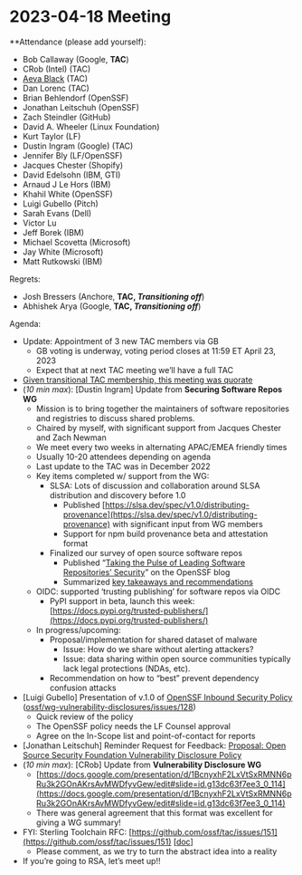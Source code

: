 # **2023-04-18 Meeting**
**Attendance (please add yourself):

* Bob Callaway (Google, **TAC**)
* CRob (Intel) (TAC)
* [Aeva Black](mailto:aeva.black@microsoft.com) (TAC)
* Dan Lorenc (TAC)
* Brian Behlendorf (OpenSSF)
* Jonathan Leitschuh (OpenSSF)
* Zach Steindler (GitHub)
* David A. Wheeler (Linux Foundation)
* Kurt Taylor (LF)
* Dustin Ingram (Google) (TAC)
* Jennifer Bly (LF/OpenSSF)
* Jacques Chester (Shopify)
* David Edelsohn (IBM, GTI)
* Arnaud J Le Hors (IBM)
* Khahil White (OpenSSF)
* Luigi Gubello (Pitch)
* Sarah Evans (Dell)
* Victor Lu
* Jeff Borek (IBM)
* Michael Scovetta (Microsoft)
* Jay White (Microsoft)
* Matt Rutkowski (IBM)

Regrets:



* Josh Bressers (Anchore, **TAC, _Transitioning off_**)
* Abhishek Arya (Google, **TAC, _Transitioning off_**)

Agenda:



* Update: Appointment of 3 new TAC members via GB
    * GB voting is underway, voting period closes at 11:59 ET April 23, 2023
    * Expect that at next TAC meeting we’ll have a full TAC
* <span style="text-decoration:underline;">Given transitional TAC membership, this meeting was quorate</span>
* (_10 min max_): [Dustin Ingram] Update from **Securing Software Repos WG**
    * Mission is to bring together the maintainers of software repositories and registries to discuss shared problems.
    * Chaired by myself, with significant support from Jacques Chester and Zach Newman
    * We meet every two weeks in alternating APAC/EMEA friendly times
    * Usually 10-20 attendees depending on agenda
    * Last update to the TAC was in December 2022
    * Key items completed w/ support from the WG:
        * SLSA: Lots of discussion and collaboration around SLSA distribution and discovery before 1.0
            * Published [https://slsa.dev/spec/v1.0/distributing-provenance](https://slsa.dev/spec/v1.0/distributing-provenance) with significant input from WG members
            * Support for npm build provenance beta and attestation format
        * Finalized our survey of open source software repos
            * Published “[Taking the Pulse of Leading Software Repositories’ Security](https://openssf.org/blog/2023/04/04/taking-the-pulse-of-leading-software-repositories-security/)” on the OpenSSF blog
            * Summarized [key takeaways and recommendations](https://docs.google.com/document/d/1tV8YHaHM3HDn1G4-Qv6iaUhyJA-U_VReLswxwH1n7To/edit)
    * OIDC: supported ‘trusting publishing’ for software repos via OIDC
        * PyPI support in beta, launch this week: [https://docs.pypi.org/trusted-publishers/](https://docs.pypi.org/trusted-publishers/) 
    * In progress/upcoming:
        * Proposal/implementation for shared dataset of malware
            * Issue: How do we share without alerting attackers?
            * Issue: data sharing within open source communities typically lack legal protections (NDAs, etc). 
        * Recommendation on how to “best” prevent dependency confusion attacks 
* [Luigi Gubello] Presentation of v.1.0 of [OpenSSF Inbound Security Policy](https://docs.google.com/document/u/0/d/1m9lVEPiufRWkIT060mS5YuNXDSh4pVhizy3VKdbl9UU/edit) ([ossf/wg-vulnerability-disclosures/issues/128](https://github.com/ossf/wg-vulnerability-disclosures/issues/128))
    * Quick review of the policy
    * The OpenSSF policy needs the LF Counsel approval
    * Agree on the In-Scope list and point-of-contact for reports
* [Jonathan Leitschuh] Reminder Request for Feedback: [Proposal: Open Source Security Foundation Vulnerability Disclosure Policy](https://docs.google.com/document/d/1W2Xfw9i5pSA-0XbIw3a4kcW2o4PByxDbjcnWe9mlQwA/edit#heading=h.k6iyp023mfls)
* (_10 min max_): [CRob] Update from **Vulnerability Disclosure WG**
    * [https://docs.google.com/presentation/d/1BcnyxhF2LxVtSxRMNN6pRu3k2GOnAKrsAvMWDfyvGew/edit#slide=id.g13dc63f7ee3_0_114](https://docs.google.com/presentation/d/1BcnyxhF2LxVtSxRMNN6pRu3k2GOnAKrsAvMWDfyvGew/edit#slide=id.g13dc63f7ee3_0_114) 
    * There was general agreement that this format was excellent for giving a WG summary!
* FYI: Sterling Toolchain RFC: [https://github.com/ossf/tac/issues/151](https://github.com/ossf/tac/issues/151) [[doc](https://docs.google.com/document/d/1z4YxuT6yzbgrNlUpgTbJhuKv5ngdsd6O8Dz5yRTepgs/edit#heading=h.r17cemgdt4tw)]
    * Please comment, as we try to turn the abstract idea into a reality
* If you’re going to RSA, let’s meet up!!


